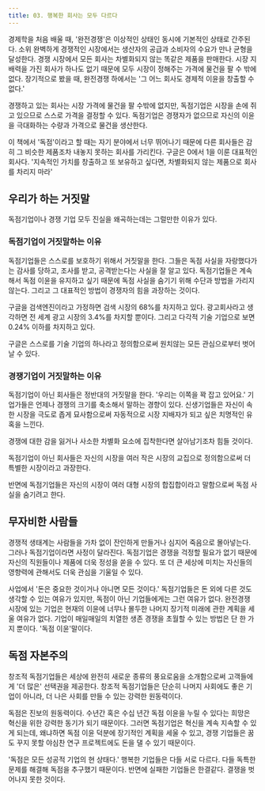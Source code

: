 ```yaml
---
title: 03. 행복한 회사는 모두 다르다
---
```


경제학을 처음 배울 때, '완전경쟁'은 이상적인 상태인 동시에 기본적인 상태로 간주된다. 소위 완벽하게 경쟁적인 시장에서는 생산자의 공급과 소비자의 수요가 만나 균형을 달성한다. 경쟁 시장에서 모든 회사는 차별화되지 않는 똑같은 제품을 판매한다. 시장 지배력을 가진 회사가 하나도 없기 때문에 모두 시장이 정해주는 가격에 물건을 팔 수 밖에 없다. 장기적으로 봤을 때, 완전경쟁 하에서는 '그 어느 회사도 경제적 이윤을 창출할 수 없다.'

경쟁하고 있는 회사는 시장 가격에 물건을 팔 수밖에 없지만, 독점기업은 시장을 손에 쥐고 있으므로 스스로 가격을 결정할 수 있다. 독점기업은 경쟁자가 없으므로 자신의 이윤을 극대화하는 수량과 가격으로 물건을 생산한다.

이 책에서 '독점'이라고 할 때는 자기 분야에서 너무 뛰어나기 때문에 다른 회사들은 감히 그 비슷한 제품조차 내놓지 못하는 회사를 가리킨다. 구글은 0에서 1을 이룬 대표적인 회사다. '지속적인 가치를 창출하고 또 보유하고 싶다면, 차별화되지 않는 제품으로 회사를 차리지 마라'

## 우리가 하는 거짓말

독점기업이나 경쟁 기업 모두 진실을 왜곡하는데는 그럴만한 이유가 있다.

### 독점기업이 거짓말하는 이유

독점기업들은 스스로를 보호하기 위해서 거짓말을 한다. 그들은 독점 사실을 자랑했다가는 감사를 당하고, 조사를 받고, 공격받는다는 사실을 잘 알고 있다. 독점기업들은 계속해서 독점 이윤을 유지하고 싶기 때문에 독점 사실을 숨기기 위해 수단과 방법을 가리지 않는다. 그리고 그 대표적인 방법이 경쟁자의 힘을 과장하는 것이다.

구글을 검색엔진이라고 가정하면 검색 시장의 68%를 차지하고 있다. 광고회사라고 생각하면 전 세계 광고 시장의 3.4%를 차지할 뿐이다. 그리고 다각적 기술 기업으로 보면 0.24% 이하를 차지하고 있다.

구글은 스스로를 기술 기업의 하나라고 정의함으로써 원치않는 모든 관심으로부터 벗어날 수 있다.

### 경쟁기업이 거짓말하는 이유

독점기업이 아닌 회사들은 정반대의 거짓말을 한다. '우리는 이쪽을 꽉 잡고 있어요.' 기업가들은 언제나 경쟁의 크기를 축소해서 말하는 경향이 있다. 신생기업들은 자신이 속한 시장을 극도로 좁게 묘사함으로써 자동적으로 시장 지배자가 되고 싶은 치명적인 유혹을 느낀다.

경쟁에 대한 감을 잃거나 사소한 차별화 요소에 집착한다면 살아남기조차 힘들 것이다.

독점기업이 아닌 회사들은 자신의 시장을 여러 작은 시장의 교집으로 정의함으로써 더 특별한 시장이라고 과장한다.

반면에 독점기업들은 자신의 시장이 여러 대형 시장의 합집합이라고 말함으로써 독점 사실을 숨기려고 한다.

## 무자비한 사람들

경쟁적 생태계는 사람들을 가차 없이 잔인하게 만들거나 심지어 죽음으로 몰아넣는다. 그러나 독점기업이라면 사정이 달라진다. 독점기업은 경쟁을 걱정할 필요가 없기 때문에 자신의 직원들이나 제품에 더욱 정성을 쏟을 수 있다. 또 더 큰 세상에 미치는 자신들의 영향력에 관해서도 더욱 관심을 기울일 수 있다.

사업에서 '돈은 중요한 것이거나 아니면 모든 것이다.' 독점기업들은 돈 외에 다른 것도 생각할 수 있는 여유가 있지만, 독점이 아닌 기업들에게는 그런 여유가 없다. 완전경쟁 시장에 있는 기업은 현재의 이윤에 너무나 몰두한 나머지 장기적 미래에 관한 계획을 세울 여유가 없다. 기업이 매일매일의 치열한 생존 경쟁을 초월할 수 있는 방법은 단 한 가지 뿐이다. '독점 이윤'말이다.

## 독점 자본주의

창조적 독점기업들은 세상에 완전히 새로운 종류의 풍요로움을 소개함으로써 고객들에게 '더 많은' 선택권을 제공한다. 창조적 독점기업들은 단순히 나머지 사회에도 좋은 기업이 아니라, 더 나은 사회를 만들 수 있는 강력한 원동력이다.

독점은 진보의 원동력이다. 수년간 혹은 수십 년간 독점 이윤을 누릴 수 있다는 희망은 혁신을 위한 강력한 동기가 되기 때문이다. 그러면 독점기업은 혁신을 계속 지속할 수 있게 되는데, 왜냐하면 독점 이윤 덕분에 장기적인 계획을 세울 수 있고, 경쟁 기업들은 꿈도 꾸지 못할 야심찬 연구 프로젝트에도 돈을 댈 수 있기 때문이다.

'독점은 모든 성공적 기업의 현 상태다.' 행복한 기업들은 다들 서로 다르다. 다들 독특한 문제를 해결해 독점을 추구했기 때문이다. 반면에 실패한 기업들은 한결같다. 결쟁을 벗어나지 못한 것이다.

